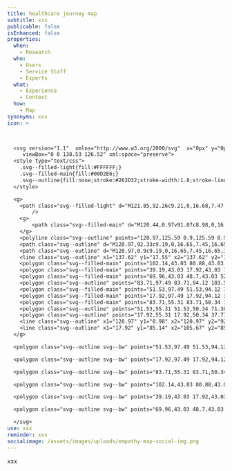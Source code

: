 ```yaml
---
title: healthcare journey map
subtitle: xxx
publicable: false
isEnhanced: false
properties:
  when:
    - Research
  who:
    - Users
    - Service Staff
    - Experts
  what:
    - Experience
    - Context
  how:
    - Map
synonyms: xxx
icon: >
  


  <svg version="1.1"  xmlns="http://www.w3.org/2000/svg"  x="0px" y="0px"
  	 viewBox="0 0 138.53 126.52" xml:space="preserve">
  <style type="text/css">
  	.svg--filled-light{fill:#FFFFFF;}
  	.svg--filled-main{fill:#00D2E6;}
  	.svg--outline{fill:none;stroke:#262D32;stroke-width:1.8;stroke-linecap:round;stroke-linejoin:round;stroke-miterlimit:10;}
  </style>

  <g>
  	<path class="svg--filled-light" d="M121.85,92.26c9.21,0,16.68,7.47,16.68,16.68s-7.47,16.68-16.68,16.68v-0.04h-16.46H87.81H1.53V17.32h127.81"
  		/>
  	<g>
  		<path class="svg--filled-main" d="M120.44,0.97v91.07c8.98,0,16.55,7.93,16.55,16.9l-0.3-91.79c0-8.98-7.28-16.25-16.25-16.25"/>
  	</g>
  	<polyline class="svg--outline" points="120.97,125.59 0.9,125.59 0.9,17.55 120.37,17.55 	"/>
  	<path class="svg--outline" d="M120.97,92.33c9.19,0,16.65,7.45,16.65,16.65s-7.45,16.65-16.65,16.65"/>
  	<path class="svg--outline" d="M120.97,0.9c9.19,0,16.65,7.45,16.65,16.65"/>
  	<line class="svg--outline" x1="137.62" y1="17.55" x2="137.62" y2="108.98"/>
  	<polygon class="svg--filled-main" points="102.14,43.03 80.88,43.03 85.13,37.28 80.88,31.28 102.14,31.28 106.4,37.28 	"/>
  	<polygon class="svg--filled-main" points="39.19,43.03 17.92,43.03 17.92,31.28 39.19,31.28 43.44,37.28 	"/>
  	<polygon class="svg--filled-main" points="69.96,43.03 48.7,43.03 52.95,37.28 48.7,31.28 69.96,31.28 74.22,37.28 	"/>
  	<polygon class="svg--outline" points="83.71,97.49 83.71,94.12 103.56,94.12 103.56,111.62 83.71,111.62 83.71,107.87 	"/>
  	<polygon class="svg--filled-main" points="51.53,97.49 51.53,94.12 71.38,94.12 71.38,111.62 51.53,111.62 51.53,107.87 	"/>
  	<polygon class="svg--filled-main" points="17.92,97.49 17.92,94.12 37.77,94.12 37.77,111.62 17.92,111.62 17.92,107.87 	"/>
  	<polygon class="svg--filled-main" points="83.71,55.31 83.71,50.34 103.56,50.34 103.56,76.12 83.71,76.12 83.71,70.59 	"/>
  	<polygon class="svg--outline" points="51.53,55.31 51.53,50.34 71.38,50.34 71.38,76.12 51.53,76.12 51.53,70.59 	"/>
  	<polygon class="svg--outline" points="17.92,55.31 17.92,50.34 37.77,50.34 37.77,76.12 17.92,76.12 17.92,70.59 	"/>
  	<line class="svg--outline" x1="120.97" y1="0.98" x2="120.97" y2="92.33"/>
  	<line class="svg--outline" x1="17.92" y1="85.14" x2="105.67" y2="85.14"/>
  </g>

  <polygon class="svg--outline svg--bw" points="51.53,97.49 51.53,94.12 71.38,94.12 71.38,111.62 51.53,111.62 51.53,107.87 "/>

  <polygon class="svg--outline svg--bw" points="17.92,97.49 17.92,94.12 37.77,94.12 37.77,111.62 17.92,111.62 17.92,107.87 "/>

  <polygon class="svg--outline svg--bw" points="83.71,55.31 83.71,50.34 103.56,50.34 103.56,76.12 83.71,76.12 83.71,70.59 "/>

  <polygon class="svg--outline svg--bw" points="102.14,43.03 80.88,43.03 85.13,37.28 80.88,31.28 102.14,31.28 106.4,37.28 "/>

  <polygon class="svg--outline svg--bw" points="39.19,43.03 17.92,43.03 17.92,31.28 39.19,31.28 43.44,37.28 "/>

  <polygon class="svg--outline svg--bw" points="69.96,43.03 48.7,43.03 52.95,37.28 48.7,31.28 69.96,31.28 74.22,37.28 "/>

  </svg>
use: xxx
reminder: xxx
socialimage: /assets/images/uploads/empathy-map-social-img.png
---
```

xxx